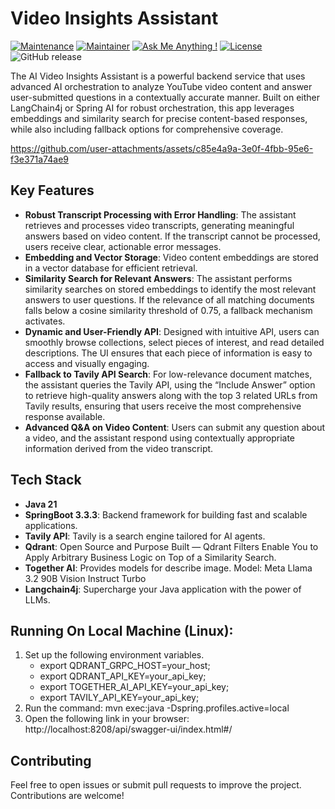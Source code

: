# Video Insights Assistant

[![Maintenance](https://img.shields.io/badge/Maintained%3F-yes-green.svg)]()
[![Maintainer](https://img.shields.io/static/v1?label=Yevhen%20Ruban&message=Maintainer&color=red)](mailto:yevhen.ruban@extrawest.com)
[![Ask Me Anything !](https://img.shields.io/badge/Ask%20me-anything-1abc9c.svg)]()
[![License](https://img.shields.io/badge/License-Apache_2.0-blue.svg)](https://opensource.org/licenses/Apache-2.0)
![GitHub release](https://img.shields.io/badge/release-v1.0.0-blue)

The AI Video Insights Assistant is a powerful backend service that uses advanced AI orchestration to analyze YouTube video content and answer user-submitted questions in a contextually accurate manner. Built on either LangChain4j or Spring AI for robust orchestration, this app leverages embeddings and similarity search for precise content-based responses, while also including fallback options for comprehensive coverage.





https://github.com/user-attachments/assets/c85e4a9a-3e0f-4fbb-95e6-f3e371a74ae9





## Key Features

- **Robust Transcript Processing with Error Handling**: The assistant retrieves and processes video transcripts, generating meaningful answers based on video content. If the transcript cannot be processed, users receive clear, actionable error messages.
- **Embedding and Vector Storage**: Video content embeddings are stored in a vector database for efficient retrieval.
- **Similarity Search for Relevant Answers**: The assistant performs similarity searches on stored embeddings to identify the most relevant answers to user questions. If the relevance of all matching documents falls below a cosine similarity threshold of 0.75, a fallback mechanism activates.
- **Dynamic and User-Friendly API**: Designed with intuitive API, users can smoothly browse collections, select pieces of interest, and read detailed descriptions. The UI ensures that each piece of information is easy to access and visually engaging.
- **Fallback to Tavily API Search**: For low-relevance document matches, the assistant queries the Tavily API, using the “Include Answer” option to retrieve high-quality answers along with the top 3 related URLs from Tavily results, ensuring that users receive the most comprehensive response available.
- **Advanced Q&A on Video Content**: Users can submit any question about a video, and the assistant respond using contextually appropriate information derived from the video transcript.

## Tech Stack

- **Java 21**
- **SpringBoot 3.3.3**: Backend framework for building fast and scalable applications.
- **Tavily API**: Tavily is a search engine tailored for AI agents.
- **Qdrant**: Open Source and Purpose Built — Qdrant Filters Enable You to Apply Arbitrary Business Logic on Top of a Similarity Search.
- **Together AI**: Provides models for describe image. Model: Meta Llama 3.2 90B Vision Instruct Turbo
- **Langchain4j**: Supercharge your Java application with the power of LLMs.

## Running On Local Machine (Linux):

1. Set up the following environment variables.
    - export QDRANT_GRPC_HOST=your_host;
    - export QDRANT_API_KEY=your_api_key;
    - export TOGETHER_AI_API_KEY=your_api_key;
    - export TAVILY_API_KEY=your_api_key;
2. Run the command: mvn exec:java -Dspring.profiles.active=local
3. Open the following link in your browser: http://localhost:8208/api/swagger-ui/index.html#/

## Contributing

Feel free to open issues or submit pull requests to improve the project. Contributions are welcome!
